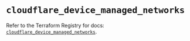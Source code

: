 # `cloudflare_device_managed_networks`

Refer to the Terraform Registry for docs: [`cloudflare_device_managed_networks`](https://registry.terraform.io/providers/cloudflare/cloudflare/4.44.0/docs/resources/device_managed_networks).
